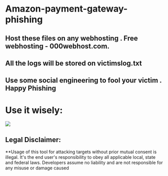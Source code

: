 # Amazon-payment-gateway-phishing

## Host these  files on any webhosting  . Free webhosting - 000webhost.com.
## All the logs will be stored on victimslog.txt
## Use some social engineering to fool your victim . Happy Phishing

# Use it wisely:


  <p align="left">
   <img src="https://raw.githubusercontent.com/swagkarna/GramPhishs/master/v-for-vendetta-anonymous-artwork-wallpaper-preview.png" 
   </p>

## Legal Disclaimer:

**Usage of  this tool for attacking targets without prior mutual consent is illegal. It's the end user's responsibility to obey all applicable local, state and federal laws. Developers assume no liability and are not responsible for any misuse or damage caused 
